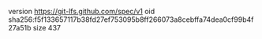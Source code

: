version https://git-lfs.github.com/spec/v1
oid sha256:f5f133657117b38fd27ef753095b8ff266073a8cebffa74dea0cf99b4f27a51b
size 437

